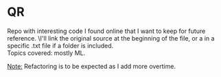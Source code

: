 # QR

Repo with interesting code I found online that I want to keep for future reference. \I'll link the original source at the beginning of the file, or a in a specific .txt file if a folder is included.\
Topics covered: mostly ML.

<ins>Note:</ins> Refactoring is to be expected as I add more overtime.
